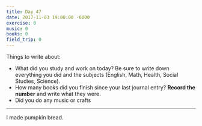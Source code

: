 ```yaml
---
title: Day 47
date: 2017-11-03 19:00:00 -0000
exercise: 0
music: 0
books: 0
field_trip: 0
---
```

Things to write about:

* What did you study and work on today? Be sure to write down everything you did and the subjects (English, Math, Health, Social Studies, Science).
* How many books did you finish since your last journal entry? **Record the number** and write what they were.
* Did you do any music or crafts

****

I made pumpkin bread.
